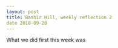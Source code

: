 ```yaml
---
layout: post
title: Bashir Hill, weekly reflection 2
date 2018-09-28 
---
```


What we did first this week was 
